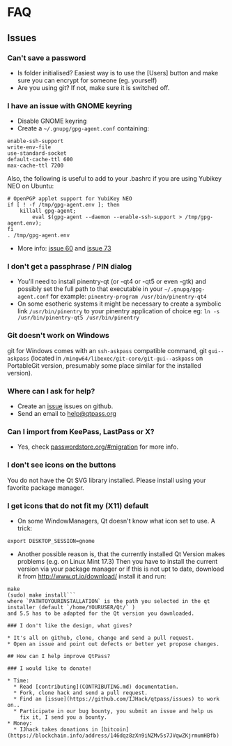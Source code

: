 # FAQ

## Issues

### Can't save a password

* Is folder initialised? Easiest way is to use the [Users] button
  and make sure you can encrypt for someone (eg. yourself)
* Are you using git? If not, make sure it is switched off.

### I have an issue with GNOME keyring

* Disable GNOME keyring
* Create a `~/.gnupg/gpg-agent.conf` containing:

```
enable-ssh-support
write-env-file
use-standard-socket
default-cache-ttl 600
max-cache-ttl 7200
```

Also, the following is useful to add to
your .bashrc if you are using Yubikey NEO on Ubuntu:

```
# OpenPGP applet support for YubiKey NEO
if [ ! -f /tmp/gpg-agent.env ]; then
    killall gpg-agent;
        eval $(gpg-agent --daemon --enable-ssh-support > /tmp/gpg-agent.env);
fi
. /tmp/gpg-agent.env
```

* More info: [issue 60](https://github.com/IJHack/qtpass/issues/60) and [issue 73](https://github.com/IJHack/qtpass/issues/73)

### I don't get a passphrase / PIN dialog

* You'll need to install pinentry-qt (or -qt4 or -qt5 or even -gtk) and
  possibly set the full path to that executable in your `~/.gnupg/gpg-agent.conf`
  for example: `pinentry-program /usr/bin/pinentry-qt4`
* On some esotheric systems it might be necessary to create a symbolic
  link `/usr/bin/pinentry` to your pinentry application of choice
  eg: `ln -s /usr/bin/pinentry-qt5 /usr/bin/pinentry`

### Git doesn't work on Windows

git for Windows comes with an `ssh-askpass` compatible command, git `gui--askpass` (located in `/mingw64/libexec/git-core/git-gui--askpass` on PortableGit version, presumably some place similar for the installed version).

### Where can I ask for help?

* Create an [issue](https://github.com/IJHack/qtpass/) issues on github.
* Send an email to [help@qtpass.org](help@qtpass.org)

### Can I import from KeePass, LastPass or X?

* Yes, check [passwordstore.org/#migration](http://www.passwordstore.org/#migration)
  for more info.

### I don't see icons on the buttons

You do not have the Qt SVG library installed.
Please install using your favorite package manager.

### I get icons that do not fit my (X11) default

* On some WindowManagers, Qt doesn't know what icon set to use. A trick:
```
export DESKTOP_SESSION=gnome
```

* Another possible reason is, that the currently installed Qt Version makes problems (e.g. on Linux Mint 17.3) 
Then you have to install the current version via your package manager or if this is not upt to date,
download it from http://www.qt.io/download/ install it and run:
```/PATHTOYOURQTINSTALLATION/5.5/gcc_64/bin/qmake
make 
(sudo) make install```
where `PATHTOYOURINSTALLATION` is the path you selected in the qt installer (default `/home/YOURUSER/Qt/` )
and 5.5 has to be adapted for the Qt version you downloaded.

### I don't like the design, what gives?

* It's all on github, clone, change and send a pull request.
* Open an issue and point out defects or better yet propose changes.

## How can I help improve QtPass?

### I would like to donate!

* Time:
  * Read [contributing](CONTRIBUTING.md) documentation.
  * Fork, clone hack and send a pull request.
  * Find an [issue](https://github.com/IJHack/qtpass/issues) to work on..
  * Participate in our bug bounty, you submit an issue and help us
    fix it, I send you a bounty.
* Money:
  * IJhack takes donations in [bitcoin](https://blockchain.info/address/146dqz8zXn9iNZMv5s7JVqwZKjrmumHBfb)

